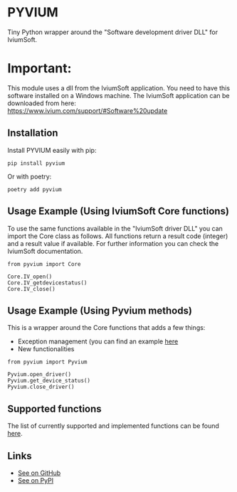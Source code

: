 # PYVIUM

Tiny Python wrapper around the "Software development driver DLL" for IviumSoft.

# Important:
This module uses a dll from the IviumSoft application. You need to have this software installed on a Windows machine. The IviumSoft application can be downloaded from here: https://www.ivium.com/support/#Software%20update

## Installation

Install PYVIUM easily with pip:

```
pip install pyvium
```

Or with poetry:

```
poetry add pyvium
```

## Usage Example (Using IviumSoft Core functions)

To use the same functions available in the "IviumSoft driver DLL" you can import the Core class as follows. All functions return a result code (integer) and a result value if available. For further information you can check the IviumSoft documentation.

```
from pyvium import Core

Core.IV_open()
Core.IV_getdevicestatus()
Core.IV_close()
```

## Usage Example (Using Pyvium methods)

This is a wrapper around the Core functions that adds a few things:
- Exception management (you can find an example [here](https://github.com/SF-Tec/pyvium/blob/main/docs/error_management.md)
- New functionalities

```
from pyvium import Pyvium

Pyvium.open_driver()
Pyvium.get_device_status()
Pyvium.close_driver()

```


## Supported functions

The list of currently supported and implemented functions can be found [here](https://github.com/SF-Tec/pyvium/blob/main/docs/method_list.md).
## Links

* [See on GitHub](https://github.com/sf-tec/pyvium)
* [See on PyPI](https://pypi.org/project/pyvium)
